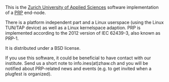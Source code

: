 This is the [Zurich University of Applied Sciences][1] software
implementation of a [PRP][2] end-node.

There is a platform independent part and a Linux userspace
(using the Linux TUN/TAP device) as well as a Linux kernelspace
adaption. PRP is implemented according to the 2012 version of
IEC 62439-3, also known as PRP-1.

It is distributed under a BSD license.

If you use this software, it could be beneficial to have contact
with our institute. Send us a short note to info.ines(at)zhaw.ch
and you will be notified about PRP-related news and events (e.g.
to get invited when a plugfest is organized).


[1]: http://www.ines.zhaw.ch/
[2]: http://en.wikipedia.org/wiki/Parallel_Redundancy_Protocol


